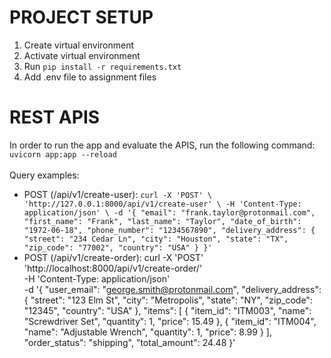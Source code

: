 # PROJECT SETUP
1. Create virtual environment
2. Activate virtual environment
3. Run `pip install -r requirements.txt`
4. Add .env file to assignment files

# REST APIS 
In order to run the app and evaluate the APIS, run the following command:
`uvicorn app:app --reload`
<br />
<br />
Query examples: 
- POST (/api/v1/create-user): `curl -X 'POST' \
  'http://127.0.0.1:8000/api/v1/create-user' \
  -H 'Content-Type: application/json' \
  -d '{
  "email": "frank.taylor@protonmail.com",
  "first_name": "Frank",
  "last_name": "Taylor",
  "date_of_birth": "1972-06-18",
  "phone_number": "1234567890",
  "delivery_address": {
    "street": "234 Cedar Ln",
    "city": "Houston",
    "state": "TX",
    "zip_code": "77002",
    "country": "USA"
  }
}'`
- POST (/api/v1/create-order): curl -X 'POST' \
  'http://localhost:8000/api/v1/create-order/' \
  -H 'Content-Type: application/json' \
  -d '{
    "user_email": "george.smith@protonmail.com",
    "delivery_address": {
      "street": "123 Elm St",
      "city": "Metropolis",
      "state": "NY",
      "zip_code": "12345",
      "country": "USA"
    },
    "items": [
      {
        "item_id": "ITM003",
        "name": "Screwdriver Set",
        "quantity": 1,
        "price": 15.49
      },
      {
        "item_id": "ITM004",
        "name": "Adjustable Wrench",
        "quantity": 1,
        "price": 8.99
      }
    ],
    "order_status": "shipping",
    "total_amount": 24.48
  }'



